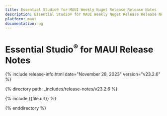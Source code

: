 ```yaml
---
title: Essential Studio® for MAUI Weekly Nuget Release Release Notes  
description: Essential Studio® for MAUI Weekly Nuget Release Release Notes  
platform: maui
documentation: ug
---
```


# Essential Studio<sup>®</sup> for MAUI  Release Notes  

{% include release-info.html date="November 28, 2023"  version="v23.2.6" %} 

{% directory path: _includes/release-notes/v23.2.6 %}

{% include {{file.url}} %}

{% enddirectory %}